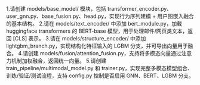 1.请创建 models/base_model/ 模块，包括 transformer_encoder.py、user_gnn.py、base_fusion.py、head.py，实现行为序列建模 + 用户图嵌入融合的基本结构。
2.请在 models/text_encoder/ 中添加 bert_module.py，加载 huggingface transformers 的 BERT-base 模型，用于处理邮件/网页类文本，返回 [CLS] 表示。
3.请在 models/structure_encoder/ 中添加 lightgbm_branch.py，实现结构化特征输入的 LGBM 分支，并可导出向量用于融合。
4.请创建 models/fusion/attention_fusion.py，支持将多模态向量通过注意力机制加权融合，返回统一向量。
5.请创建 train_pipeline/multimodal_model.py 和 trainer.py，实现完整多模态模型组合、训练/验证/测试流程，支持 config.py 控制是否启用 GNN、BERT、LGBM 分支。
